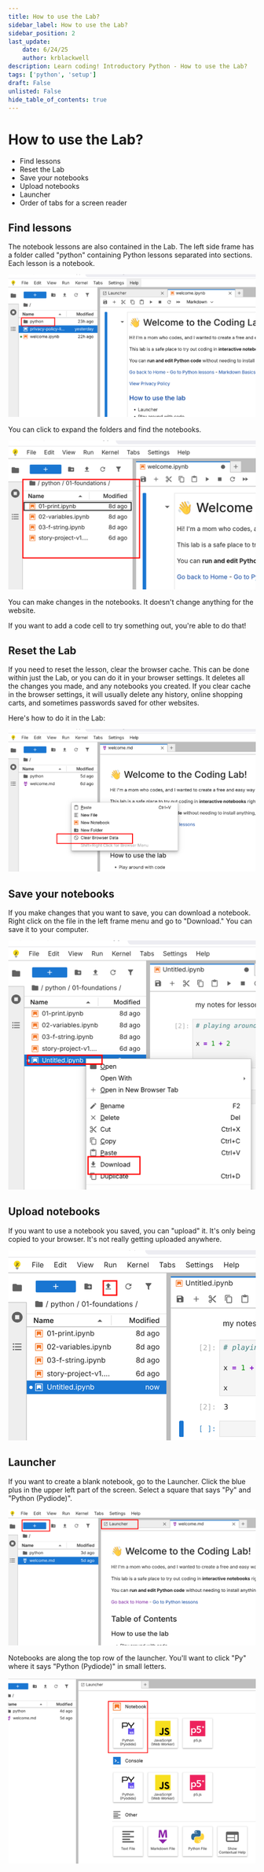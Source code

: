 ```yaml
---
title: How to use the Lab?
sidebar_label: How to use the Lab?
sidebar_position: 2
last_update:
    date: 6/24/25
    author: krblackwell
description: Learn coding! Introductory Python - How to use the Lab?
tags: ['python', 'setup']
draft: False
unlisted: False
hide_table_of_contents: true
---
```


<!-- markdownlint-disable-next-line MD025 -->
# How to use the Lab?

- Find lessons
- Reset the Lab
- Save your notebooks
- Upload notebooks
- Launcher
- Order of tabs for a screen reader

## Find lessons

The notebook lessons are also contained in the Lab. The left side frame has a folder called "python" containing Python lessons separated into sections. Each lesson is a notebook.

![Red rectangle around a folder called "python" in the left side menu. Click that to find lesson sections.](/img/python/00-get-set-up/side-frame-python-lessons.png)

You can click to expand the folders and find the notebooks.

![Red rectangle highlighting that there is a folder path above the frame. The lessons are on the left side menu.](/img/python/00-get-set-up/side-frame-python-lessons2.png)

You can make changes in the notebooks. It doesn't change anything for the website.

If you want to add a code cell to try something out, you're able to do that!

## Reset the Lab

If you need to reset the lesson, clear the browser cache. This can be done within just the Lab, or you can do it in your browser settings. It deletes all the changes you made, and any notebooks you created. If you clear cache in the browser settings, it will usually delete any history, online shopping carts, and sometimes passwords saved for other websites.

Here's how to do it in the Lab:

![A screenshot of what I just described.](/img/clear-browser-data-lab.png)

## Save your notebooks

If you make changes that you want to save, you can download a notebook. Right click on the file in the left frame menu and go to "Download." You can save it to your computer.

![A screenshot of the left sidebar menu and the tooltip menu when you right click on the file. "Download" is kind of in the middle. No keyboard shortcut is associated with it.](/img/python/00-get-set-up/download-notebook.png)

## Upload notebooks

If you want to use a notebook you saved, you can "upload" it. It's only being copied to your browser. It's not really getting uploaded anywhere.

![This is not in the right click menu. It's above the left sidebar as a small button. Tooltip says "Upload Files"](/img/python/00-get-set-up/upload-files-button.png)

## Launcher

If you want to create a blank notebook, go to the Launcher. Click the blue plus in the upper left part of the screen. Select a square that says "Py" and "Python (Pydiode)".

![Screenshot of the Lab. A red rectangle is highlighting a blue plus button, and a red rectangle is highlighting a tab that says "Launcher"](/img/python/00-get-set-up/launcher.png)

Notebooks are along the top row of the launcher. You'll want to click "Py" where it says "Python (Pydiode)" in small letters.

![Screenshot of the Lab launcher. A red rectangle is highlighting a square that says Py toward the top of the main content frame under a section that says Notebook. There's a separate section with Py that says console.](/img/python/00-get-set-up/select-python-notebook.png)

